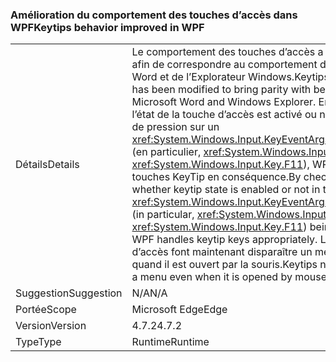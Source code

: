 ### <a name="keytips-behavior-improved-in-wpf"></a><span data-ttu-id="c22ae-101">Amélioration du comportement des touches d’accès dans WPF</span><span class="sxs-lookup"><span data-stu-id="c22ae-101">Keytips behavior improved in WPF</span></span>

|   |   |
|---|---|
|<span data-ttu-id="c22ae-102">Détails</span><span class="sxs-lookup"><span data-stu-id="c22ae-102">Details</span></span>|<span data-ttu-id="c22ae-103">Le comportement des touches d’accès a été modifié afin de correspondre au comportement de Microsoft Word et de l’Explorateur Windows.</span><span class="sxs-lookup"><span data-stu-id="c22ae-103">Keytips behavior has been modified to bring parity with behavior on Microsoft Word and Windows Explorer.</span></span> <span data-ttu-id="c22ae-104">En vérifiant si l’état de la touche d’accès est activé ou non en cas de pression sur un <xref:System.Windows.Input.KeyEventArgs.SystemKey> (en particulier, <xref:System.Windows.Input.Key> ou <xref:System.Windows.Input.Key.F11>), WPF gère les touches KeyTip en conséquence.</span><span class="sxs-lookup"><span data-stu-id="c22ae-104">By checking whether keytip state is enabled or not in the case of a <xref:System.Windows.Input.KeyEventArgs.SystemKey> (in particular, <xref:System.Windows.Input.Key> or <xref:System.Windows.Input.Key.F11>) being pressed, WPF handles keytip keys appropriately.</span></span> <span data-ttu-id="c22ae-105">Les touches d’accès font maintenant disparaître un menu même quand il est ouvert par la souris.</span><span class="sxs-lookup"><span data-stu-id="c22ae-105">Keytips now dismiss a menu even when it is opened by mouse.</span></span>|
|<span data-ttu-id="c22ae-106">Suggestion</span><span class="sxs-lookup"><span data-stu-id="c22ae-106">Suggestion</span></span>|<span data-ttu-id="c22ae-107">N/A</span><span class="sxs-lookup"><span data-stu-id="c22ae-107">N/A</span></span>|
|<span data-ttu-id="c22ae-108">Portée</span><span class="sxs-lookup"><span data-stu-id="c22ae-108">Scope</span></span>|<span data-ttu-id="c22ae-109">Microsoft Edge</span><span class="sxs-lookup"><span data-stu-id="c22ae-109">Edge</span></span>|
|<span data-ttu-id="c22ae-110">Version</span><span class="sxs-lookup"><span data-stu-id="c22ae-110">Version</span></span>|<span data-ttu-id="c22ae-111">4.7.2</span><span class="sxs-lookup"><span data-stu-id="c22ae-111">4.7.2</span></span>|
|<span data-ttu-id="c22ae-112">Type</span><span class="sxs-lookup"><span data-stu-id="c22ae-112">Type</span></span>|<span data-ttu-id="c22ae-113">Runtime</span><span class="sxs-lookup"><span data-stu-id="c22ae-113">Runtime</span></span>|

